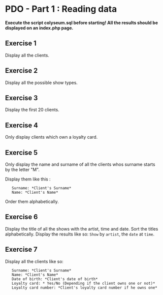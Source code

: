 # PDO - Part 1 : Reading data

**Execute the script colyseum.sql before starting! All the results should be displayed on an index.php page.**


## Exercise 1 

Display all the clients.

## Exercise 2

Display all the possible show types.

## Exercise 3

Display the first 20 clients.

## Exercise 4

Only display clients which own a loyalty card.

## Exercise 5

Only display the name and surname of all the clients whos surname starts by the letter "M".

Display them like this :
``` 
   Surname: *Client's Surname*
   Name: *Client's Name*
```
Order them alphabetically.

## Exercise 6

Display the title of all the shows with the artist, time and date. Sort the titles alphabetically. Display the results like so: `Show` by `artist`, the `date` at `time`.

## Exercise 7

Display all the clients like so:
```
   Surname: *Client's Surname*
   Name: *Client's Name*
   Date of birth: *Client's date of birth*
   Loyalty card: * Yes/No (Depending if the client owns one or not)*
   Loyalty card number: *Client's loyalty card number if he owns one*
```

